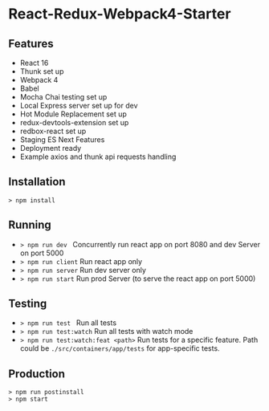 # React-Redux-Webpack4-Starter

## Features

* React 16
* Thunk set up
* Webpack 4
* Babel
* Mocha Chai testing set up
* Local Express server set up for dev
* Hot Module Replacement set up
* redux-devtools-extension set up
* redbox-react set up
* Staging ES Next Features
* Deployment ready
* Example axios and thunk api requests handling

## Installation

```
> npm install
```

## Running
* `> npm run dev `   Concurrently run react app on port 8080 and dev Server on port 5000
* `> npm run client`   Run react app only
* `> npm run server`   Run dev server only
* `> npm run start`   Run prod Server (to serve the react app on port 5000)

## Testing

* `> npm run test `   Run all tests
* `> npm run test:watch`   Run all tests with watch mode
* `> npm run test:watch:feat <path>`   Run tests for a specific feature.
Path could be `./src/containers/app/tests` for app-specific tests.

## Production

```
> npm run postinstall
> npm start
```
